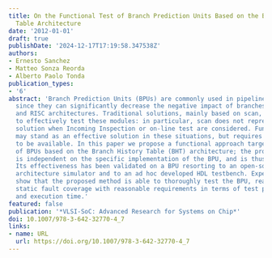 ```yaml
---
title: On the Functional Test of Branch Prediction Units Based on the Branch History
  Table Architecture
date: '2012-01-01'
draft: true
publishDate: '2024-12-17T17:19:58.347538Z'
authors:
- Ernesto Sanchez
- Matteo Sonza Reorda
- Alberto Paolo Tonda
publication_types:
- '6'
abstract: 'Branch Prediction Units (BPUs) are commonly used in pipelined processors,
  since they can significantly decrease the negative impact of branches in superscalar
  and RISC architectures. Traditional solutions, mainly based on scan, are often inadequate
  to effectively test these modules: in particular, scan does not represent a viable
  solution when Incoming Inspection or on-line test are considered. Functional test
  may stand as an effective solution in these situations, but requires effective algorithms
  to be available. In this paper we propose a functional approach targeting the test
  of BPUs based on the Branch History Table (BHT) architecture; the proposed approach
  is independent on the specific implementation of the BPU, and is thus widely applicable.
  Its effectiveness has been validated on a BPU resorting to an open-source computer
  architecture simulator and to an ad hoc developed HDL testbench. Experimental results
  show that the proposed method is able to thoroughly test the BPU, reaching complete
  static fault coverage with reasonable requirements in terms of test program size
  and execution time.'
featured: false
publication: '*VLSI-SoC: Advanced Research for Systems on Chip*'
doi: 10.1007/978-3-642-32770-4_7
links:
- name: URL
  url: https://doi.org/10.1007/978-3-642-32770-4_7
---
```



